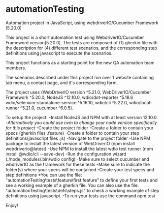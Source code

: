 # automationTesting
Automation project in JavaScript, using webdriverIO/Cucumber Framework (5.20.0)

This project is a short automation test using WebdriverIO/Cucumber Frameword version(5.20.0).
The tests are composed of (1) gherkin file with the description for (4) different test scenarios, 
and the corresponding step definitions using javascript to execute the scenarios.

This project functions as a starting point for the new QA automation team members.

The scenarios described under this project run over 1 website containing tab menu, a contact page, and it's corresponding form.

The project uses {WebDriverIO version ^5.21.0, WebDriverIO/Cucumber Framework ^5.20.0, NodeJS ^12.10.0, wdio/dot-reporter ^5.18.6
wdio/selenium-standalone-service ^5.16.10, wdio/cli ^5.22.0, wdio/local-runner ^5.21.0, cucumber ^6.0.5}.

To setup the project:
-Install NodeJS and NPM with at least version 12.10.0.
-*Alternatively you could use nvm to change your node version specifically for this project*
-Create the project folder
-Create a folder to contain your specs (gherkin files .feature)
-Create a folder to contain your step definitions(javascript files .js)
-Navigate to the project folder
-Use NPM package to install the latest version of WebDriverIO (npm install webdriverio@latest)
-Use NPM to install the latest wdio test runner (npm install @wdio/cli --save-dev)
-Run the configuration wizard (./node_modules/.bin/wdio config)
-Make sure to select cucumber and wbdriverIO as the framework for these tests
-Make sure to indicate the folder(s) where your specs will be contained
-Create your test specs and step definitions *You can use the file: "automationTesting\tests\feature\first.feature" 
to define your first tests and see a working example of a gherkin file.
You can also use the file: "automationTesting\tests\defs\steps.js" to check a working example of step definitions using javascript.
-To run your tests use the command npm test

Enjoy!




